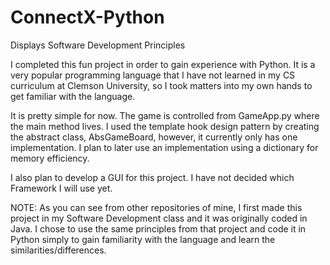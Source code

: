 # ConnectX-Python
Displays Software Development Principles

I completed this fun project in order to gain experience with Python. It is
a very popular programming language that I have not learned in my CS curriculum
at Clemson University, so I took matters into my own hands to get familiar with
the language.

It is pretty simple for now. The game is controlled from GameApp.py where the
main method lives. I used the template hook design pattern by creating the
abstract class, AbsGameBoard, however, it currently only has one implementation.
I plan to later use an implementation using a dictionary for memory efficiency.

I also plan to develop a GUI for this project. I have not decided which Framework
I will use yet.

NOTE: As you can see from other repositories of mine, I first made this project
in my Software Development class and it was originally coded in Java. I chose
to use the same principles from that project and code it in Python simply to gain
familiarity with the language and learn the similarities/differences.
